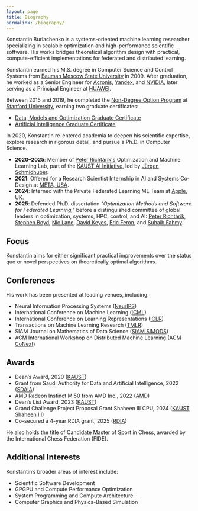 ```yaml
---
layout: page
title: Biography
permalink: /biography/
---
```


Konstantin Burlachenko is a systems-oriented machine learning researcher specializing in scalable optimization and high-performance scientific software. His works bridges theoretical algorithm design with practical, compute-efficient implementations for federated and distributed learning.

Konstantin earned his M.S. degree in Computer Science and Control Systems from [Bauman Moscow State University](http://bmstu.ru/) in 2009. After graduation, he worked as a Senior Engineer for [Acronis](https://www.acronis.com/), [Yandex](https://en.wikipedia.org/wiki/Yandex), and [NVIDIA](https://developer.nvidia.com/), later serving as a Principal Engineer at [HUAWEI](https://huawei.ru/).

Between 2015 and 2019, he completed the [Non-Degree Option Program](https://online.stanford.edu/non-degree-option-program) at [Stanford University](https://www.stanford.edu/), earning two graduate certificates:
* [Data, Models and Optimization Graduate Certificate](https://online.stanford.edu/programs/data-models-and-optimization-graduate-certificate)
* [Artificial Intelligence Graduate Certificate](https://online.stanford.edu/programs/artificial-intelligence-graduate-certificate)

In 2020, Konstantin re-entered academia to deepen his scientific expertise, explore research in rigorous detail, and pursue a Ph.D. in Computer Science.

* **2020–2025**: Member of [Peter Richtárik's](https://richtarik.org/) Optimization and Machine Learning Lab, part of the [KAUST AI Initiative](https://cemse.kaust.edu.sa/ai), led by [Jürgen Schmidhuber](https://people.idsia.ch/~juergen/).
* **2021**: Offered for a Research Scientist Internship in AI and Systems Co-Design at [META, USA](https://www.meta.com).
* **2024**: Interned with the Private Federated Learning ML Team at [Apple, UK](https://www.apple.com/).
* **2025**: Defended Ph.D. dissertation *"Optimization Methods and Software for Federated Learning,"* before a distinguished committee of global leaders in optimization, systems, HPC, control, and AI: [Peter Richtárik](https://richtarik.org/), [Stephen Boyd](https://stanford.edu/~boyd/), [Nic Lane](https://www.cst.cam.ac.uk/people/ndl32), [David Keyes](https://en.wikipedia.org/wiki/David_E._Keyes), [Eric Feron](https://en.wikipedia.org/wiki/Eric_Feron), and [Suhaib Fahmy](https://cemse.kaust.edu.sa/profiles/suhaib-fahmy).

## Focus

Konstantin aims for either significant practical improvements over the status quo or novel perspectives on theoretically optimal algorithms.

## Conferences

His work has been presented at leading venues, including:

- Neural Information Processing Systems ([NeurIPS](https://neurips.cc/))
- International Conference on Machine Learning ([ICML](https://icml.cc/))
- International Conference on Learning Representations ([ICLR](https://iclr.cc/))
- Transactions on Machine Learning Research ([TMLR](https://jmlr.org/tmlr/))
- SIAM Journal on Mathematics of Data Science ([SIAM SIMODS](https://www.siam.org/publications/journals/siam-journal-on-mathematics-of-data-science-simods))
- ACM International Workshop on Distributed Machine Learning ([ACM CoNext](https://www.sigcomm.org/events/conext-conference))

## Awards

* Dean’s Award, 2020 ([KAUST](https://www.kaust.edu.sa/en/))
* Grant from Saudi Authority for Data and Artificial Intelligence, 2022 ([SDAIA](https://sdaia.gov.sa/ar/default.aspx))
* AMD Radeon Instinct MI50 from AMD Inc., 2022 ([AMD](https://www.amd.com/))
* Dean’s List Award, 2023 ([KAUST](https://www.kaust.edu.sa/en/))
* Grand Challenge Project Proposal Grant Shaheen III CPU, 2024 ([KAUST Shaheen III](https://www.kaust.edu.sa/en/news/kaust-s-shaheen-iii-confirmed-as-the-middle-east-s-most-powerful-supercomputer)) 
* Co-secured a 4-year RDIA grant, 2025 ([RDIA](https://rdia.gov.sa/en/))

He also holds the title of Candidate Master of Sport in Chess, awarded by the International Chess Federation (FIDE).

## Additional Interests

Konstantin’s broader areas of interest include:

- Scientific Software Development
- GPGPU and Compute Performance Optimization
- System Programming and Compute Architecture
- Computer Graphics and Physics-Based Simulation
